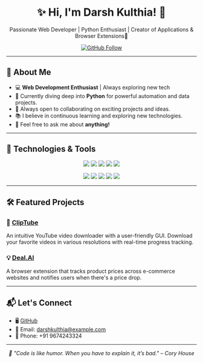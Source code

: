 <h1 align="center">✨ Hi, I'm Darsh Kulthia! 👋</h1>
<p align="center">Passionate Web Developer | Python Enthusiast | Creator of Applications & Browser Extensions🚀</p>

<p align="center">
  <a href="https://github.com/darshkul24" target="_blank"><img src="https://img.shields.io/github/followers/darshkul24?label=Follow&style=social" alt="GitHub Follow" /></a>
</p>

---

## 🌱 About Me

- 💻 **Web Development Enthusiast** | Always exploring new tech
- 🌱 Currently diving deep into **Python** for powerful automation and data projects.
- 👯 Always open to collaborating on exciting projects and ideas.
- 📚 I believe in continuous learning and exploring new technologies.
- 💬 Feel free to ask me about **anything!**

---

## 🔧 Technologies & Tools

<p align="center">
  <img src="https://img.shields.io/badge/HTML5-E34F26?style=for-the-badge&logo=html5&logoColor=white" />
  <img src="https://img.shields.io/badge/CSS3-1572B6?style=for-the-badge&logo=css3&logoColor=white" />
  <img src="https://img.shields.io/badge/JavaScript-F7DF1E?style=for-the-badge&logo=javascript&logoColor=black" />
  <img src="https://img.shields.io/badge/Java-007396?style=for-the-badge&logo=java&logoColor=white" />
  <img src="https://img.shields.io/badge/Python-3776AB?style=for-the-badge&logo=python&logoColor=white" />
</p>

<p align="center">
  <img src="https://img.shields.io/badge/Git-F05032?style=for-the-badge&logo=git&logoColor=white" />
  <img src="https://img.shields.io/badge/GitHub-181717?style=for-the-badge&logo=github&logoColor=white" />
  <img src="https://img.shields.io/badge/VS_Code-007ACC?style=for-the-badge&logo=visualstudiocode&logoColor=white" />
  <img src="https://img.shields.io/badge/PyCharm-000000?style=for-the-badge&logo=pycharm&logoColor=white" />
  <img src="https://img.shields.io/badge/Sublime_Text-FF9800?style=for-the-badge&logo=sublime-text&logoColor=white" />
</p>

---

## 🛠️ Featured Projects

### 🚀 [ClipTube](https://github.com/darshkul24/ClipTube)
An intuitive YouTube video downloader with a user-friendly GUI. Download your favorite videos in various resolutions with real-time progress tracking.

### 💡 [Deal.AI](https://github.com/darshkul24/Deal.AI)
A browser extension that tracks product prices across e-commerce websites and notifies users when there's a price drop.

---

## 📬 Let's Connect

- 🖥️ [GitHub](https://github.com/darshkul24)
- 📧 Email: [darshkulthia@example.com](mailto:darshkulthia@example.com)
- 📱 Phone: +91 9674243324


---

<p align="center">
  <em>🌟 "Code is like humor. When you have to explain it, it’s bad." – Cory House</em>
</p>
